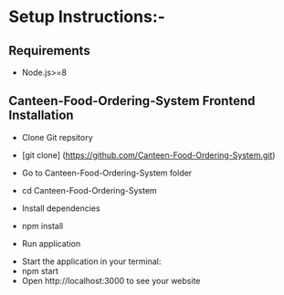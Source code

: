 # Setup Instructions:-
## Requirements
* Node.js>=8
## Canteen-Food-Ordering-System Frontend Installation
* Clone Git repsitory
- [git clone] (https://github.com/Canteen-Food-Ordering-System.git)
* Go to Canteen-Food-Ordering-System folder
- cd Canteen-Food-Ordering-System
* Install dependencies
- npm install
* Run application
- Start the application in your terminal:
- npm start
- Open http://localhost:3000 to see your website
